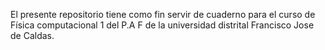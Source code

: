 El presente repositorio tiene como fin servir de cuaderno para el curso de Física computacional 1 del P.A F de la universidad distrital Francisco Jose de Caldas.

